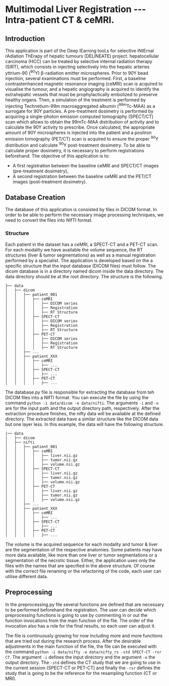 # Multimodal Liver Registration --- Intra-patient CT & ceMRI.

## Introduction
This application is part of the Deep lEarning tooLs for selectIve iNtErnal rAdiation ThErapy of hepatic tumours 
(DELINEATE) project. hepatocellular carcinoma (HCC) can be treated by selective internal radiation therapy (SIRT), which
consists in injecting selectively into the hepatic arteries yttrium-90 (<sup>90</sup>Y) β-radiation emitter 
microspheres. Prior to 90Y bead injection, several examinations must be performed. First, a baseline contrast­enhanced
magnetic resonance imaging (ceMRI) scan is acquired to visualise the tumour, and a hepatic angiography is acquired to
identify the extrahepatic vessels that must be prophylactically embolized to preserve healthy organs. Then, a simulation
of the treatment is performed by injecting Technetium-99m macroaggregated albumin (<sup>99m</sup>Tc-MAA) as a surrogate 
for 90Y particles. A pre-treatment dosimetry is performed by acquiring a single-photon emission computed tomography 
(SPECT/CT) scan which allows to obtain the 99mTc-MAA distribution of activity and to calculate the 90Y activity to 
prescribe. Once calculated, the appropriate amount of 90Y microspheres is injected into the patient and a positron 
emission tomography (PET/CT) scan is acquired to ensure the proper <sup>90</sup>Y distribution and calculate 
<sup>90</sup>Y post-treatment dosimetry. To be able to calculate proper dosimetry, it is necessary to perform 
registrations beforehand. The objective of this application is to:
- A first registration between the baseline ceMRI and SPECT/CT images (pre-treatment dosimetry),
- A second registration between the baseline ceMRI and the PET/CT images (post-treatment dosimetry). 

## Database Creation
The database of this application is consisted by files in DICOM format. In order to be able to perform the necessary 
image processing techniques, we need to convert the files into NIfTI format.

### Structure
Each patient in the dataset has a ceMRI, a SPECT-CT and a PET-CT scan. For each modality we have available the 
volume sequence, the RT structures (liver & tumor segmentations) as well as a manual registration performed by a 
specialist. The application is developed based on the a specific structure that the input database (DICOM files) 
must follow. The dicom database is in a directory named dicom inside the data directory. The data directory should 
be at the root directory. The structure is the following.

```commandline
├── data
│   ├── dicom
│   │   ├── patient_001
│   │   │   ├── ceMRI
│   │   │   │   ├── DICOM series
│   │   │   │   ├── Registration
│   │   │   │   ├── RT Structure
│   │   │   ├── SPECT-CT
│   │   │   │   ├── DICOM series
│   │   │   │   ├── Registration
│   │   │   │   ├── RT Structure
│   │   │   ├── PET-CT
│   │   │   │   ├── DICOM series
│   │   │   │   ├── Registration
│   │   │   │   ├── RT Structure
│   │   ├── ...
│   │   ├── patient_XXX
│   │   │   ├── ceMRI
│   │   │   │   ├── ...
│   │   │   ├── SPECT-CT
│   │   │   │   ├── ...
│   │   │   ├── PET-CT
│   │   │   │   ├── ...
```
The database.py file is responsible for extracting the database from teh DICOM files into a NIfTI format. You can 
execute the file by using the command ```python -i data/dicom -o data/nifti```. The arguments ```-i``` and ```-o``` 
are for the input path and the output directory path, respectively. After the extraction procedure finishes, the 
nifty data will be available at the defined directory. The extracted data have a similar structure like the DICOM 
data but one layer less. In this example, the data will have the following structure.

```commandline
|── data
│   ├── dicom
│   ├── nifti
│   │   ├── patient_001
│   │   │   ├── ceMRI
│   │   │   │   ├── liver.nii.gz
│   │   │   │   ├── tumor.nii.gz
│   │   │   │   ├── volume.nii.gz
│   │   │   ├── SPECT-CT
│   │   │   │   ├── liver.nii.gz
│   │   │   │   ├── tumor.nii.gz
│   │   │   │   ├── volume.nii.gz
│   │   │   ├── PET-CT
│   │   │   │   ├── liver.nii.gz
│   │   │   │   ├── tumor.nii.gz
│   │   │   │   ├── volume.nii.gz
│   │   ├── ...
│   │   ├── patient_XXX
│   │   │   ├── ceMRI
│   │   │   │   ├── ...
│   │   │   ├── SPECT-CT
│   │   │   │   ├── ...
│   │   │   ├── PET-CT
│   │   │   │   ├── ...
```
The volume is the acquired sequence for each modality and tumor & liver are the segmentation of the respective 
anatomies. Some patients may have more data available, like more than one liver or tumor segmentations or a 
segmentation of the necrotic tissue. Either, the application uses only the files with the names that are 
specified in the above structure. Of course with the correct file renaming or the refactoring of the code, each user 
can utilise different data.

## Preprocessing
In the preprocessing.py file several functions are defined that are necessary to be performed beforehand the 
registration. The user can decide which preprocessing functions is going to use by commenting in or out the function 
invocations from the main function of the file. The order of the invocation also has a role for the final results, 
so each user can adjust it.

The file is continuously growing for now including more and more functions that are tried out during the research 
process. After the desirable adjustments in the main function of the file, the file can be executed with the command 
```python -i data/nifty -o data/nifty_rs -std SPECT-CT -rsr CT```. The argument ```-i``` defines the input directory 
and the argument ```-o``` the output directory. The ```-std``` defines the CT study that we are going to use in the 
current session (SPECT-CT or PET-CT) and finally the ```-rsr``` defines the study that is going to be the reference 
for the resampling function (CT or MRI).
